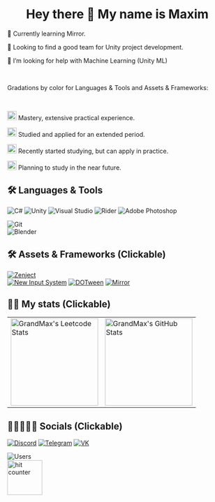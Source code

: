 <h1 align="center"> Hey there 👋 My name is Maxim</h1>

🌱 Currently learning Mirror.

👯 Looking to find a good team for Unity project development.

🤝 I’m looking for help with Machine Learning (Unity ML)

<br />

Gradations by color for Languages & Tools and Assets & Frameworks:

<br />

<img src="https://img.shields.io/badge/Gold-gold?style=for-the-badge" height="21">  Mastery, extensive practical experience.

<img src="https://img.shields.io/badge/Purple-purple?style=for-the-badge" height="21"> Studied and applied for an extended period.

<img src="https://img.shields.io/badge/Blue-blue?style=for-the-badge" height="21">  Recently started studying, but can apply in practice.

<img src="https://img.shields.io/badge/Gray-gray?style=for-the-badge" height="21">  Planning to study in the near future.

## 🛠 Languages & Tools

  
![C#](https://img.shields.io/badge/C%23-purple?style=for-the-badge&logo=sharp&logoColor=white)
![Unity](https://img.shields.io/badge/Unity-purple?style=for-the-badge&logo=unity&logoColor=white)
![Visual Studio](https://img.shields.io/badge/Visual_Studio-purple?style=for-the-badge&logo=sharp&logoColor=white)
![Rider](https://img.shields.io/badge/Rider-purple?style=for-the-badge&logo=jetbrains&logoColor=white)
![Adobe Photoshop](https://img.shields.io/badge/Photoshop-purple?style=for-the-badge&logo=adobephotoshop&logoColor=white)
<br />

![Git](https://img.shields.io/badge/Git-blue?style=for-the-badge&logo=git&logoColor=white)
<br />
![Blender](https://img.shields.io/badge/-Blender-gray?style=for-the-badge&logo=blender&logoColor=white)

  
## 🛠 Assets & Frameworks (Clickable)

[![Zenject](https://img.shields.io/badge/-Zenject-purple?style=for-the-badge&logo=unity&logoColor=white)](https://github.com/modesttree/Zenject)
<br />
[![New Input System](https://img.shields.io/badge/-New_Input_System-blue?style=for-the-badge&logo=unity&logoColor=white)](https://cadacreate.medium.com/getting-started-new-input-system-in-unity-c5a726937f53)
[![DOTween](https://img.shields.io/badge/DOTween-blue?style=for-the-badge&logo=unity&logoColor=white)](https://assetstore.unity.com/packages/tools/animation/dotween-hotween-v2-27676)
[![Mirror](https://img.shields.io/badge/Mirror-blue?style=for-the-badge&logo=unity&logoColor=white)](https://github.com/MirrorNetworking/Mirror)
<br />
<!--[![Mirror](https://img.shields.io/badge/Mirror-gray?style=for-the-badge&logo=unity&logoColor=white)](https://github.com/MirrorNetworking/Mirror) -->


## 🐱‍👤 My stats (Clickable)

<table>
    <td>
      <a href="https://leetcode.com/XGrandMaxX">
        <img height="200" src="https://leetcard.jacoblin.cool/XGrandMaxX?theme=dark&font=Ubuntu&cache=14400&ext=contest&sheets=https://gist.githubusercontent.com/RedHeadphone/5e715e284c89cace8f5fa09f7fb930b8/raw/ec0be570f114124b1a2156a660d67baa0ab5639d/leetcode_stats_card.css" alt="GrandMax's Leetcode Stats"/>
         </a>
    </td>
    <td>
      <a href="https://github.com/XGrandMaxX">
      <img height="200" src="https://github-readme-stats.vercel.app/api?username=XGrandMaxX&count_private=false&theme=dracula&show_icons=true" alt="GrandMax's GitHub Stats"/>
         </a>
    </td>
</table>


  
## 👩🏼‍🤝‍🧑🏻 Socials (Clickable)

  
[![Discord](https://img.shields.io/badge/-Discord-black?style=for-the-badge&logo=discord&logoColor=ACEEB)](https://discord.gg/8hnWNcMWft)
[![Telegram](https://img.shields.io/badge/-Telegram-black?style=for-the-badge&logo=telegram&logoColor=ACEEB)](https://t.me/GrandMax24)
[![VK](https://img.shields.io/badge/-Vk-black?style=for-the-badge&logo=vk&logoColor=4285B4)](https://vk.com/m.alexeev00)

![Users](https://komarev.com/ghpvc/?username=GrandMax&color=red)
<br />
<img src="https://hits.dwyl.com/GrandMax/GrandMax.svg?style=flat" alt="hit counter" width="80px" />
